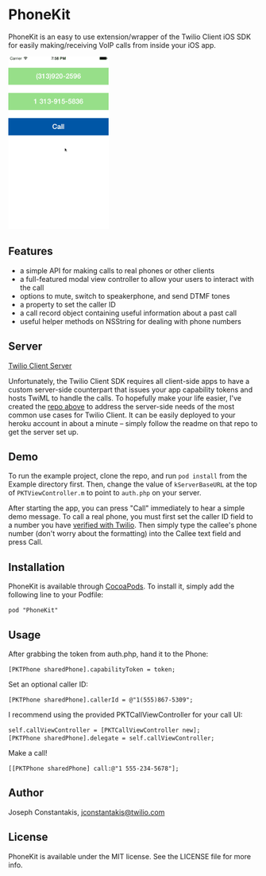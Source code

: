 # PhoneKit

PhoneKit is an easy to use extension/wrapper of the Twilio Client iOS SDK for easily making/receiving VoIP calls from inside your iOS app.

<img src="demo1.gif" width=40% />

## Features

- a simple API for making calls to real phones or other clients
- a full-featured modal view controller to allow your users to interact with the call
- options to mute, switch to speakerphone, and send DTMF tones
- a property to set the caller ID
- a call record object containing useful information about a past call
- useful helper methods on NSString for dealing with phone numbers

## Server

[Twilio Client Server](https://github.com/jconst/twilio-client-server)

Unfortunately, the Twilio Client SDK requires all client-side apps to have a custom server-side counterpart that issues your app capability tokens and hosts TwiML to handle the calls. To hopefully make your life easier, I've created the [repo above](https://github.com/jconst/twilio-client-server) to address the server-side needs of the most common use cases for Twilio Client. It can be easily deployed to your heroku account in about a minute – simply follow the readme on that repo to get the server set up.

## Demo

To run the example project, clone the repo, and run `pod install` from the Example directory first. Then, change the value of `kServerBaseURL` at the top of `PKTViewController.m` to point to `auth.php` on your server.

After starting the app, you can press "Call" immediately to hear a simple demo message. To call a real phone, you must first set the caller ID field to a number you have [verified with Twilio](https://www.twilio.com/user/account/phone-numbers/verified). Then simply type the callee's phone number (don't worry about the formatting) into the Callee text field and press Call.

## Installation

PhoneKit is available through [CocoaPods](http://cocoapods.org). To install
it, simply add the following line to your Podfile:

    pod "PhoneKit"

## Usage

After grabbing the token from auth.php, hand it to the Phone:

```objc
[PKTPhone sharedPhone].capabilityToken = token;
```

Set an optional caller ID:

```objc
[PKTPhone sharedPhone].callerId = @"1(555)867-5309";
```

I recommend using the provided PKTCallViewController for your call UI:
```objc
self.callViewController = [PKTCallViewController new];
[PKTPhone sharedPhone].delegate = self.callViewController;
```

Make a call!
```objc
[[PKTPhone sharedPhone] call:@"1 555-234-5678"];
```

## Author

Joseph Constantakis, jconstantakis@twilio.com

## License

PhoneKit is available under the MIT license. See the LICENSE file for more info.


